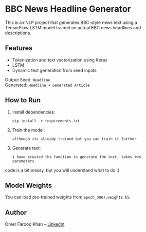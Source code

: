 # BBC News Headline Generator

This is an NLP project that generates BBC-style news text using a TensorFlow LSTM model trained on actual BBC news headlines and descriptions.

## Features
- Tokenization and text vectorization using Keras
- LSTM 
- Dynamic text generation from seed inputs

Output
Seed: `Headline`  
Generated: `Headline + Generated Article`

## How to Run
1. Install dependencies:
    ```
    pip install -r requirements.txt
    ```
2. Train the model:
    ```
    although its already trained but you can train it further
    ```
3. Generate text:
    ```
    i have created the function to generate the text, takes two parameters.
    ```
code is a bit messy, but you will understand what to do :)

## Model Weights
You can load pre-trained weights from `epoch_0067.weights.h5`.

## Author
Omer Farooq Khan – [LinkedIn](https://www.linkedin.com/in/omerfarooqq)

